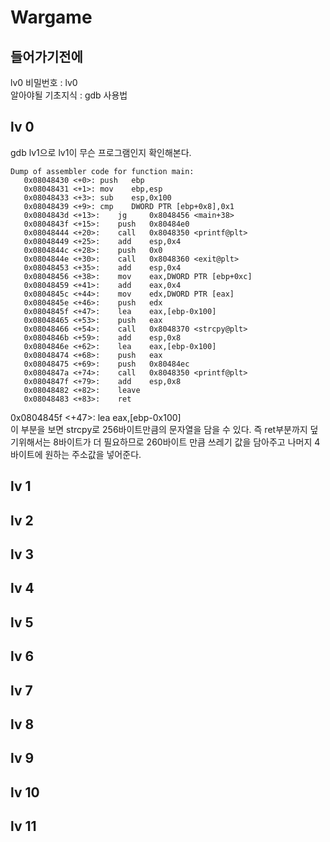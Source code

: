 Wargame
=======
## 들어가기전에
lv0 비밀번호 : lv0   
알아야될 기초지식 : gdb 사용법

## lv 0
gdb lv1으로 lv1이 무슨 프로그램인지 확인해본다.   
```pwndbg> disass main   
Dump of assembler code for function main:   
   0x08048430 <+0>:	push   ebp   
   0x08048431 <+1>:	mov    ebp,esp   
   0x08048433 <+3>:	sub    esp,0x100   
   0x08048439 <+9>:	cmp    DWORD PTR [ebp+0x8],0x1    
   0x0804843d <+13>:	jg     0x8048456 <main+38>   
   0x0804843f <+15>:	push   0x80484e0   
   0x08048444 <+20>:	call   0x8048350 <printf@plt>   
   0x08048449 <+25>:	add    esp,0x4   
   0x0804844c <+28>:	push   0x0   
   0x0804844e <+30>:	call   0x8048360 <exit@plt>   
   0x08048453 <+35>:	add    esp,0x4   
   0x08048456 <+38>:	mov    eax,DWORD PTR [ebp+0xc]   
   0x08048459 <+41>:	add    eax,0x4   
   0x0804845c <+44>:	mov    edx,DWORD PTR [eax]   
   0x0804845e <+46>:	push   edx   
   0x0804845f <+47>:	lea    eax,[ebp-0x100]   
   0x08048465 <+53>:	push   eax   
   0x08048466 <+54>:	call   0x8048370 <strcpy@plt>   
   0x0804846b <+59>:	add    esp,0x8   
   0x0804846e <+62>:	lea    eax,[ebp-0x100]    
   0x08048474 <+68>:	push   eax   
   0x08048475 <+69>:	push   0x80484ec   
   0x0804847a <+74>:	call   0x8048350 <printf@plt>   
   0x0804847f <+79>:	add    esp,0x8   
   0x08048482 <+82>:	leave   
   0x08048483 <+83>:	ret   
```   
0x0804845f <+47>:	lea    eax,[ebp-0x100]   
이 부분을 보면 strcpy로 256바이트만큼의 문자열을 담을 수 있다.
즉 ret부분까지 덮기위해서는 8바이트가 더 필요하므로 260바이트 만큼 쓰레기 값을 담아주고 나머지 4바이트에 원하는 주소값을 넣어준다.


## lv 1

## lv 2

## lv 3
## lv 4
## lv 5
## lv 6
## lv 7
## lv 8
## lv 9
## lv 10
## lv 11
